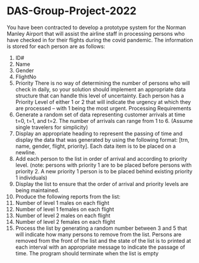 # DAS-Group-Project-2022
You have been contracted to develop a prototype system for the Norman Manley Airport that will assist the airline 
staff in processing persons who have checked in for their flights during the covid pandemic. The information is
stored for each person are as follows:
  1. ID#
  2. Name
  3. Gender
  4. FlightNo
  5. Priority
There is no way of determining the number of persons who will check in daily, so your solution should implement 
an appropriate data structure that can handle this level of uncertainty. Each person has a Priority Level of either
1 or 2 that will indicate the urgency at which they are processed – with 1 being the most urgent.
Processing Requirements
1. Generate a random set of data representing customer arrivals at time t=0, t=1, and t=2. The number of 
arrivals can range from 1 to 6. (Assume single travelers for simplicity)
2. Display an appropriate heading to represent the passing of time and display the data that was generated 
by using the following format: [trn, name, gender, flight, priority]. Each data item is to be placed on a 
newline.
3. Add each person to the list in order of arrival and according to priority level. (note: persons with priority 
1 are to be placed before persons with priority 2. A new priority 1 person is to be placed behind existing 
priority 1 individuals)
4. Display the list to ensure that the order of arrival and priority levels are being maintained. 
5. Produce the following reports from the list:
  1. Number of level 1 males on each flight
  2. Number of level 1 females on each flight
  3. Number of level 2 males on each flight
  4. Number of level 2 females on each flight
6. Process the list by generating a random number between 3 and 5 that will indicate how many persons to 
remove from the list. Persons are removed from the front of the list and the state of the list is to printed at 
each interval with an appropriate message to indicate the passage of time. The program should terminate 
when the list is empty
